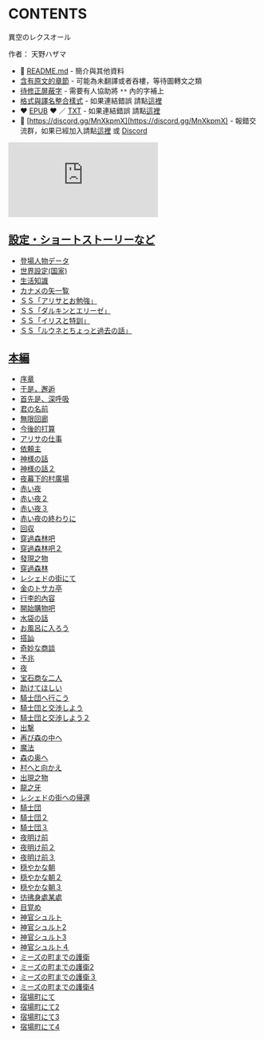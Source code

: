# CONTENTS

異空のレクスオール  

作者： 天野ハザマ  



- :closed_book: [README.md](README.md) - 簡介與其他資料
- [含有原文的章節](ja.md) - 可能為未翻譯或者吞樓，等待圖轉文之類
- [待修正屏蔽字](%E5%BE%85%E4%BF%AE%E6%AD%A3%E5%B1%8F%E8%94%BD%E5%AD%97.md) - 需要有人協助將 `**` 內的字補上
- [格式與譯名整合樣式](https://github.com/bluelovers/node-novel/blob/master/lib/locales/%E7%95%B0%E7%A9%BA%E3%81%AE%E3%83%AC%E3%82%AF%E3%82%B9%E3%82%AA%E3%83%BC%E3%83%AB.ts) - 如果連結錯誤 請點[這裡](https://github.com/bluelovers/node-novel/blob/master/lib/locales/)
-  :heart: [EPUB](https://gitlab.com/demonovel/epub-txt/blob/master/syosetu/%E7%95%B0%E7%A9%BA%E3%81%AE%E3%83%AC%E3%82%AF%E3%82%B9%E3%82%AA%E3%83%BC%E3%83%AB.epub) :heart:  ／ [TXT](https://gitlab.com/demonovel/epub-txt/blob/master/syosetu/out/%E7%95%B0%E7%A9%BA%E3%81%AE%E3%83%AC%E3%82%AF%E3%82%B9%E3%82%AA%E3%83%BC%E3%83%AB.out.txt) - 如果連結錯誤 請點[這裡](https://gitlab.com/demonovel/epub-txt/blob/master/syosetu/)
- :mega: [https://discord.gg/MnXkpmX](https://discord.gg/MnXkpmX) - 報錯交流群，如果已經加入請點[這裡](https://discordapp.com/channels/467794087769014273/467794088285175809) 或 [Discord](https://discordapp.com/channels/@me)


![導航目錄](https://chart.apis.google.com/chart?cht=qr&chs=150x150&chl=https://gitlab.com/novel-group/txt-source/blob/master/syosetu_out/異空のレクスオール/導航目錄.md "導航目錄")




## [設定・ショートストーリーなど](00000_%E8%A8%AD%E5%AE%9A%E3%83%BB%E3%82%B7%E3%83%A7%E3%83%BC%E3%83%88%E3%82%B9%E3%83%88%E3%83%BC%E3%83%AA%E3%83%BC%E3%81%AA%E3%81%A9)

- [登場人物データ](00000_%E8%A8%AD%E5%AE%9A%E3%83%BB%E3%82%B7%E3%83%A7%E3%83%BC%E3%83%88%E3%82%B9%E3%83%88%E3%83%BC%E3%83%AA%E3%83%BC%E3%81%AA%E3%81%A9/00010_%E7%99%BB%E5%A0%B4%E4%BA%BA%E7%89%A9%E3%83%87%E3%83%BC%E3%82%BF.txt)
- [世界設定(国家)](00000_%E8%A8%AD%E5%AE%9A%E3%83%BB%E3%82%B7%E3%83%A7%E3%83%BC%E3%83%88%E3%82%B9%E3%83%88%E3%83%BC%E3%83%AA%E3%83%BC%E3%81%AA%E3%81%A9/00020_%E4%B8%96%E7%95%8C%E8%A8%AD%E5%AE%9A(%E5%9B%BD%E5%AE%B6).txt)
- [生活知識](00000_%E8%A8%AD%E5%AE%9A%E3%83%BB%E3%82%B7%E3%83%A7%E3%83%BC%E3%83%88%E3%82%B9%E3%83%88%E3%83%BC%E3%83%AA%E3%83%BC%E3%81%AA%E3%81%A9/00030_%E7%94%9F%E6%B4%BB%E7%9F%A5%E8%AD%98.txt)
- [カナメの矢一覧](00000_%E8%A8%AD%E5%AE%9A%E3%83%BB%E3%82%B7%E3%83%A7%E3%83%BC%E3%83%88%E3%82%B9%E3%83%88%E3%83%BC%E3%83%AA%E3%83%BC%E3%81%AA%E3%81%A9/00040_%E3%82%AB%E3%83%8A%E3%83%A1%E3%81%AE%E7%9F%A2%E4%B8%80%E8%A6%A7.txt)
- [ＳＳ「アリサとお勉強」](00000_%E8%A8%AD%E5%AE%9A%E3%83%BB%E3%82%B7%E3%83%A7%E3%83%BC%E3%83%88%E3%82%B9%E3%83%88%E3%83%BC%E3%83%AA%E3%83%BC%E3%81%AA%E3%81%A9/00050_%EF%BC%B3%EF%BC%B3%E3%80%8C%E3%82%A2%E3%83%AA%E3%82%B5%E3%81%A8%E3%81%8A%E5%8B%89%E5%BC%B7%E3%80%8D.txt)
- [ＳＳ「ダルキンとエリーゼ」](00000_%E8%A8%AD%E5%AE%9A%E3%83%BB%E3%82%B7%E3%83%A7%E3%83%BC%E3%83%88%E3%82%B9%E3%83%88%E3%83%BC%E3%83%AA%E3%83%BC%E3%81%AA%E3%81%A9/00060_%EF%BC%B3%EF%BC%B3%E3%80%8C%E3%83%80%E3%83%AB%E3%82%AD%E3%83%B3%E3%81%A8%E3%82%A8%E3%83%AA%E3%83%BC%E3%82%BC%E3%80%8D.txt)
- [ＳＳ「イリスと特訓」](00000_%E8%A8%AD%E5%AE%9A%E3%83%BB%E3%82%B7%E3%83%A7%E3%83%BC%E3%83%88%E3%82%B9%E3%83%88%E3%83%BC%E3%83%AA%E3%83%BC%E3%81%AA%E3%81%A9/00070_%EF%BC%B3%EF%BC%B3%E3%80%8C%E3%82%A4%E3%83%AA%E3%82%B9%E3%81%A8%E7%89%B9%E8%A8%93%E3%80%8D.txt)
- [ＳＳ「ルウネとちょっと過去の話」](00000_%E8%A8%AD%E5%AE%9A%E3%83%BB%E3%82%B7%E3%83%A7%E3%83%BC%E3%83%88%E3%82%B9%E3%83%88%E3%83%BC%E3%83%AA%E3%83%BC%E3%81%AA%E3%81%A9/00080_%EF%BC%B3%EF%BC%B3%E3%80%8C%E3%83%AB%E3%82%A6%E3%83%8D%E3%81%A8%E3%81%A1%E3%82%87%E3%81%A3%E3%81%A8%E9%81%8E%E5%8E%BB%E3%81%AE%E8%A9%B1%E3%80%8D.txt)


## [本編](00010_%E6%9C%AC%E7%B7%A8)

- [序章](00010_%E6%9C%AC%E7%B7%A8/00010_%E5%BA%8F%E7%AB%A0.txt)
- [于是，邂逅](00010_%E6%9C%AC%E7%B7%A8/00020_%E4%BA%8E%E6%98%AF%EF%BC%8C%E9%82%82%E9%80%85.txt)
- [首先是、深呼吸](00010_%E6%9C%AC%E7%B7%A8/00030_%E9%A6%96%E5%85%88%E6%98%AF%E3%80%81%E6%B7%B1%E5%91%BC%E5%90%B8.txt)
- [君の名前](00010_%E6%9C%AC%E7%B7%A8/00040_%E5%90%9B%E3%81%AE%E5%90%8D%E5%89%8D.txt)
- [無限回廊](00010_%E6%9C%AC%E7%B7%A8/00050_%E7%84%A1%E9%99%90%E5%9B%9E%E5%BB%8A.txt)
- [今後的打算](00010_%E6%9C%AC%E7%B7%A8/00060_%E4%BB%8A%E5%BE%8C%E7%9A%84%E6%89%93%E7%AE%97.txt)
- [アリサの仕事](00010_%E6%9C%AC%E7%B7%A8/00070_%E3%82%A2%E3%83%AA%E3%82%B5%E3%81%AE%E4%BB%95%E4%BA%8B.txt)
- [依頼主](00010_%E6%9C%AC%E7%B7%A8/00080_%E4%BE%9D%E9%A0%BC%E4%B8%BB.txt)
- [神様の話](00010_%E6%9C%AC%E7%B7%A8/00090_%E7%A5%9E%E6%A7%98%E3%81%AE%E8%A9%B1.txt)
- [神様の話２](00010_%E6%9C%AC%E7%B7%A8/00100_%E7%A5%9E%E6%A7%98%E3%81%AE%E8%A9%B1%EF%BC%92.txt)
- [夜幕下的村廣場](00010_%E6%9C%AC%E7%B7%A8/00110_%E5%A4%9C%E5%B9%95%E4%B8%8B%E7%9A%84%E6%9D%91%E5%BB%A3%E5%A0%B4.txt)
- [赤い夜](00010_%E6%9C%AC%E7%B7%A8/00120_%E8%B5%A4%E3%81%84%E5%A4%9C.txt)
- [赤い夜２](00010_%E6%9C%AC%E7%B7%A8/00130_%E8%B5%A4%E3%81%84%E5%A4%9C%EF%BC%92.txt)
- [赤い夜３](00010_%E6%9C%AC%E7%B7%A8/00140_%E8%B5%A4%E3%81%84%E5%A4%9C%EF%BC%93.txt)
- [赤い夜の終わりに](00010_%E6%9C%AC%E7%B7%A8/00150_%E8%B5%A4%E3%81%84%E5%A4%9C%E3%81%AE%E7%B5%82%E3%82%8F%E3%82%8A%E3%81%AB.txt)
- [回収](00010_%E6%9C%AC%E7%B7%A8/00160_%E5%9B%9E%E5%8F%8E.txt)
- [穿過森林吧](00010_%E6%9C%AC%E7%B7%A8/00170_%E7%A9%BF%E9%81%8E%E6%A3%AE%E6%9E%97%E5%90%A7.txt)
- [穿過森林吧２](00010_%E6%9C%AC%E7%B7%A8/00180_%E7%A9%BF%E9%81%8E%E6%A3%AE%E6%9E%97%E5%90%A7%EF%BC%92.txt)
- [發現之物](00010_%E6%9C%AC%E7%B7%A8/00190_%E7%99%BC%E7%8F%BE%E4%B9%8B%E7%89%A9.txt)
- [穿過森林](00010_%E6%9C%AC%E7%B7%A8/00200_%E7%A9%BF%E9%81%8E%E6%A3%AE%E6%9E%97.txt)
- [レシェドの街にて](00010_%E6%9C%AC%E7%B7%A8/00210_%E3%83%AC%E3%82%B7%E3%82%A7%E3%83%89%E3%81%AE%E8%A1%97%E3%81%AB%E3%81%A6.txt)
- [金のトサカ亭](00010_%E6%9C%AC%E7%B7%A8/00220_%E9%87%91%E3%81%AE%E3%83%88%E3%82%B5%E3%82%AB%E4%BA%AD.txt)
- [行李的內容](00010_%E6%9C%AC%E7%B7%A8/00230_%E8%A1%8C%E6%9D%8E%E7%9A%84%E5%85%A7%E5%AE%B9.txt)
- [開始購物吧](00010_%E6%9C%AC%E7%B7%A8/00240_%E9%96%8B%E5%A7%8B%E8%B3%BC%E7%89%A9%E5%90%A7.txt)
- [水袋の話](00010_%E6%9C%AC%E7%B7%A8/00250_%E6%B0%B4%E8%A2%8B%E3%81%AE%E8%A9%B1.txt)
- [お風呂に入ろう](00010_%E6%9C%AC%E7%B7%A8/00260_%E3%81%8A%E9%A2%A8%E5%91%82%E3%81%AB%E5%85%A5%E3%82%8D%E3%81%86.txt)
- [搭訕](00010_%E6%9C%AC%E7%B7%A8/00270_%E6%90%AD%E8%A8%95.txt)
- [奇妙な商談](00010_%E6%9C%AC%E7%B7%A8/00280_%E5%A5%87%E5%A6%99%E3%81%AA%E5%95%86%E8%AB%87.txt)
- [予兆](00010_%E6%9C%AC%E7%B7%A8/00290_%E4%BA%88%E5%85%86.txt)
- [夜](00010_%E6%9C%AC%E7%B7%A8/00300_%E5%A4%9C.txt)
- [宝石商な二人](00010_%E6%9C%AC%E7%B7%A8/00310_%E5%AE%9D%E7%9F%B3%E5%95%86%E3%81%AA%E4%BA%8C%E4%BA%BA.txt)
- [助けてほしい](00010_%E6%9C%AC%E7%B7%A8/00320_%E5%8A%A9%E3%81%91%E3%81%A6%E3%81%BB%E3%81%97%E3%81%84.txt)
- [騎士団へ行こう](00010_%E6%9C%AC%E7%B7%A8/00330_%E9%A8%8E%E5%A3%AB%E5%9B%A3%E3%81%B8%E8%A1%8C%E3%81%93%E3%81%86.txt)
- [騎士団と交渉しよう](00010_%E6%9C%AC%E7%B7%A8/00340_%E9%A8%8E%E5%A3%AB%E5%9B%A3%E3%81%A8%E4%BA%A4%E6%B8%89%E3%81%97%E3%82%88%E3%81%86.txt)
- [騎士団と交渉しよう２](00010_%E6%9C%AC%E7%B7%A8/00350_%E9%A8%8E%E5%A3%AB%E5%9B%A3%E3%81%A8%E4%BA%A4%E6%B8%89%E3%81%97%E3%82%88%E3%81%86%EF%BC%92.txt)
- [出撃](00010_%E6%9C%AC%E7%B7%A8/00360_%E5%87%BA%E6%92%83.txt)
- [再び森の中へ](00010_%E6%9C%AC%E7%B7%A8/00370_%E5%86%8D%E3%81%B3%E6%A3%AE%E3%81%AE%E4%B8%AD%E3%81%B8.txt)
- [魔法](00010_%E6%9C%AC%E7%B7%A8/00380_%E9%AD%94%E6%B3%95.txt)
- [森の奥へ](00010_%E6%9C%AC%E7%B7%A8/00390_%E6%A3%AE%E3%81%AE%E5%A5%A5%E3%81%B8.txt)
- [村へと向かえ](00010_%E6%9C%AC%E7%B7%A8/00400_%E6%9D%91%E3%81%B8%E3%81%A8%E5%90%91%E3%81%8B%E3%81%88.txt)
- [出現之物](00010_%E6%9C%AC%E7%B7%A8/00410_%E5%87%BA%E7%8F%BE%E4%B9%8B%E7%89%A9.txt)
- [龍之牙](00010_%E6%9C%AC%E7%B7%A8/00420_%E9%BE%8D%E4%B9%8B%E7%89%99.txt)
- [レシェドの街への帰還](00010_%E6%9C%AC%E7%B7%A8/00430_%E3%83%AC%E3%82%B7%E3%82%A7%E3%83%89%E3%81%AE%E8%A1%97%E3%81%B8%E3%81%AE%E5%B8%B0%E9%82%84.txt)
- [騎士団](00010_%E6%9C%AC%E7%B7%A8/00440_%E9%A8%8E%E5%A3%AB%E5%9B%A3.txt)
- [騎士団２](00010_%E6%9C%AC%E7%B7%A8/00450_%E9%A8%8E%E5%A3%AB%E5%9B%A3%EF%BC%92.txt)
- [騎士団３](00010_%E6%9C%AC%E7%B7%A8/00460_%E9%A8%8E%E5%A3%AB%E5%9B%A3%EF%BC%93.txt)
- [夜明け前](00010_%E6%9C%AC%E7%B7%A8/00470_%E5%A4%9C%E6%98%8E%E3%81%91%E5%89%8D.txt)
- [夜明け前２](00010_%E6%9C%AC%E7%B7%A8/00480_%E5%A4%9C%E6%98%8E%E3%81%91%E5%89%8D%EF%BC%92.txt)
- [夜明け前３](00010_%E6%9C%AC%E7%B7%A8/00490_%E5%A4%9C%E6%98%8E%E3%81%91%E5%89%8D%EF%BC%93.txt)
- [穏やかな朝](00010_%E6%9C%AC%E7%B7%A8/00500_%E7%A9%8F%E3%82%84%E3%81%8B%E3%81%AA%E6%9C%9D.txt)
- [穏やかな朝２](00010_%E6%9C%AC%E7%B7%A8/00510_%E7%A9%8F%E3%82%84%E3%81%8B%E3%81%AA%E6%9C%9D%EF%BC%92.txt)
- [穏やかな朝３](00010_%E6%9C%AC%E7%B7%A8/00520_%E7%A9%8F%E3%82%84%E3%81%8B%E3%81%AA%E6%9C%9D%EF%BC%93.txt)
- [彷彿身處某處](00010_%E6%9C%AC%E7%B7%A8/00530_%E5%BD%B7%E5%BD%BF%E8%BA%AB%E8%99%95%E6%9F%90%E8%99%95.txt)
- [目覚め](00010_%E6%9C%AC%E7%B7%A8/00540_%E7%9B%AE%E8%A6%9A%E3%82%81.txt)
- [神官シュルト](00010_%E6%9C%AC%E7%B7%A8/00550_%E7%A5%9E%E5%AE%98%E3%82%B7%E3%83%A5%E3%83%AB%E3%83%88.txt)
- [神官シュルト2](00010_%E6%9C%AC%E7%B7%A8/00560_%E7%A5%9E%E5%AE%98%E3%82%B7%E3%83%A5%E3%83%AB%E3%83%882.txt)
- [神官シュルト3](00010_%E6%9C%AC%E7%B7%A8/00570_%E7%A5%9E%E5%AE%98%E3%82%B7%E3%83%A5%E3%83%AB%E3%83%883.txt)
- [神官シュルト４](00010_%E6%9C%AC%E7%B7%A8/00580_%E7%A5%9E%E5%AE%98%E3%82%B7%E3%83%A5%E3%83%AB%E3%83%88%EF%BC%94.txt)
- [ミーズの町までの護衛](00010_%E6%9C%AC%E7%B7%A8/00590_%E3%83%9F%E3%83%BC%E3%82%BA%E3%81%AE%E7%94%BA%E3%81%BE%E3%81%A7%E3%81%AE%E8%AD%B7%E8%A1%9B.txt)
- [ミーズの町までの護衛2](00010_%E6%9C%AC%E7%B7%A8/00600_%E3%83%9F%E3%83%BC%E3%82%BA%E3%81%AE%E7%94%BA%E3%81%BE%E3%81%A7%E3%81%AE%E8%AD%B7%E8%A1%9B2.txt)
- [ミーズの町までの護衛３](00010_%E6%9C%AC%E7%B7%A8/00610_%E3%83%9F%E3%83%BC%E3%82%BA%E3%81%AE%E7%94%BA%E3%81%BE%E3%81%A7%E3%81%AE%E8%AD%B7%E8%A1%9B%EF%BC%93.txt)
- [ミーズの町までの護衛4](00010_%E6%9C%AC%E7%B7%A8/00620_%E3%83%9F%E3%83%BC%E3%82%BA%E3%81%AE%E7%94%BA%E3%81%BE%E3%81%A7%E3%81%AE%E8%AD%B7%E8%A1%9B4.txt)
- [宿場町にて](00010_%E6%9C%AC%E7%B7%A8/00630_%E5%AE%BF%E5%A0%B4%E7%94%BA%E3%81%AB%E3%81%A6.txt)
- [宿場町にて2](00010_%E6%9C%AC%E7%B7%A8/00640_%E5%AE%BF%E5%A0%B4%E7%94%BA%E3%81%AB%E3%81%A62.txt)
- [宿場町にて3](00010_%E6%9C%AC%E7%B7%A8/00650_%E5%AE%BF%E5%A0%B4%E7%94%BA%E3%81%AB%E3%81%A63.txt)
- [宿場町にて4](00010_%E6%9C%AC%E7%B7%A8/00660_%E5%AE%BF%E5%A0%B4%E7%94%BA%E3%81%AB%E3%81%A64.txt)

